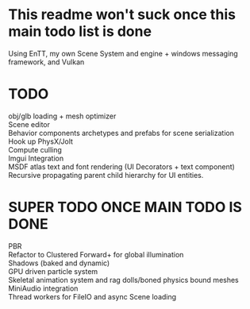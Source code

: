# This readme won't suck once this main todo list is done
Using EnTT, my own Scene System and engine + windows messaging framework, and Vulkan
<br>
# TODO

obj/glb loading + mesh optimizer
<br>
Scene editor
<br>
Behavior components archetypes and prefabs for scene serialization
<br>
Hook up PhysX/Jolt
<br>
Compute culling
<br>
Imgui Integration
<br>
MSDF atlas text and font rendering (UI Decorators + text component)
<br>
Recursive propagating parent child hierarchy for UI entities.

# SUPER TODO ONCE MAIN TODO IS DONE
PBR 
<br>
Refactor to Clustered Forward+ for global illumination
<br>
Shadows (baked and dynamic)
<br>
GPU driven particle system
<br>
Skeletal animation system and rag dolls/boned physics bound meshes
<br>
MiniAudio integration
<br>
Thread workers for FileIO and async Scene loading
